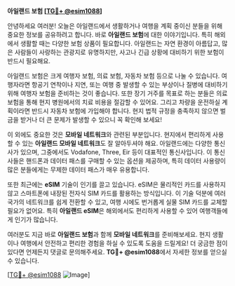 **아일랜드 보험 [[TG💪+ @esim1088](https://t.me/s/esim1088)]**

안녕하세요 여러분! 오늘은 아일랜드에서 생활하거나 여행을 계획 중이신 분들을 위해 중요한 정보를 공유하려고 합니다. 바로 **아일랜드 보험**에 대한 이야기입니다. 특히 해외에서 생활할 때는 다양한 보험 상품이 필요합니다. 아일랜드는 자연 환경이 아름답고, 많은 사람들이 사랑하는 관광지로 유명하지만, 사고나 긴급 상황에 대비하기 위한 보험이 반드시 필요해요.

아일랜드 보험은 크게 여행자 보험, 의료 보험, 자동차 보험 등으로 나눌 수 있습니다. 여행자라면 항공기 연착이나 지연, 또는 여행 중 발생할 수 있는 부상이나 질병에 대비하기 위해 여행자 보험을 준비하는 것이 좋습니다. 또한 장기 거주를 목표로 하는 분들은 의료 보험을 통해 현지 병원에서의 치료 비용을 절감할 수 있어요. 그리고 차량을 운전하실 계획이라면 반드시 자동차 보험에 가입해야 합니다. 현지 법적 규정을 충족하지 않으면 벌금을 받거나 더 큰 문제가 발생할 수 있으니 꼭 확인해 보세요!

이 외에도 중요한 것은 **모바일 네트워크**와 관련된 부분입니다. 현지에서 편리하게 사용할 수 있는 **아일랜드 모바일 네트워크**도 잘 알아두셔야 해요. 아일랜드에는 다양한 통신사가 있으며, 그중에서도 Vodafone, Three, Eir 등이 대표적인 통신사입니다. 이 통신사들은 핸드폰과 데이터 패스를 구매할 수 있는 옵션을 제공하며, 특히 데이터 사용량이 많은 분들에게는 무제한 데이터 패스가 매우 유용합니다.

또한 최근에는 **eSIM** 기술이 인기를 끌고 있습니다. eSIM은 물리적인 카드를 사용하지 않고 스마트폰에 내장된 전자식 SIM 카드를 활용하는 방식입니다. 이 기술 덕분에 여러 국가의 네트워크를 쉽게 전환할 수 있고, 여행 시에도 번거롭게 실물 SIM 카드를 교체할 필요가 없어요. 특히 **아일랜드 eSIM**은 해외에서도 편리하게 사용할 수 있어 여행객들에게 인기가 많습니다.

여러분도 지금 바로 **아일랜드 보험**과 함께 **모바일 네트워크**를 준비해보세요. 현지 생활이나 여행에서 안전하고 편리한 경험을 하실 수 있도록 도움을 드릴게요! 더 궁금한 점이 있다면 언제든지 댓글로 문의해주세요. **TG💪+ @esim1088**에서 자세한 정보를 얻으실 수 있습니다.

[[TG💪+ @esim1088](https://t.me/s/esim1088) ![Image](https://i.postimg.cc/Y0z9fWf4/image.png)]